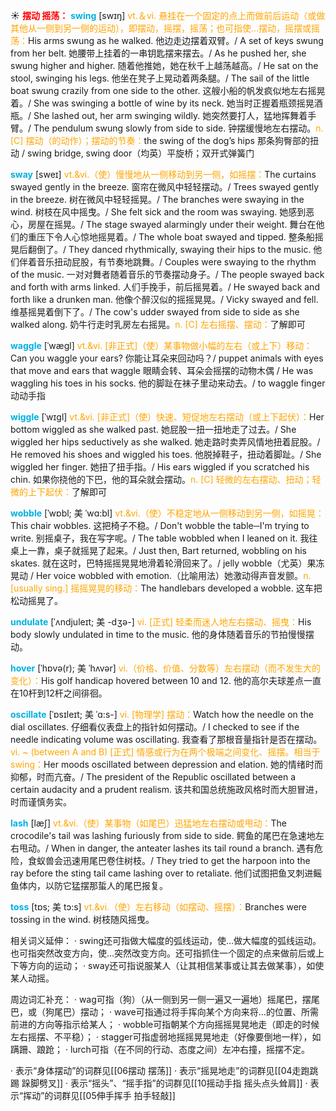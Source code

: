 ☀ <font color="red">**摆动 摇荡：**</font>
<font color="sky blue">**swing**</font> [swɪŋ] 
<font color="orange">vt.＆vi. 悬挂在一个固定的点上而做前后运动（或做其他从一侧到另一侧的运动），即摆动，摇摆，摇荡；也可指使…摆动，摇摆或摇荡：</font>His arms swung as he walked. 他边走边摆着双臂。/ A set of keys swung from her belt. 她腰带上挂着的一串钥匙摆来摆去。/ As he pushed her, she swung higher and higher. 随着他推她，她在秋千上越荡越高。/ He sat on the stool, swinging his legs. 他坐在凳子上晃动着两条腿。/ The sail of the little boat swung crazily from one side to the other. 这艘小船的帆发疯似地左右摇晃着。/ She was swinging a bottle of wine by its neck. 她当时正握着瓶颈摇晃酒瓶。/ She lashed out, her arm swinging wildly. 她突然要打人，猛地挥舞着手臂。/ The pendulum swung slowly from side to side. 钟摆缓慢地左右摆动。<font color="orange">n. [C] 摆动（的动作）；摆动的节奏：</font>the swing of the dog’s hips 那条狗臀部的扭动 / swing bridge, swing door（均英）平旋桥；双开式弹簧门 
 
<font color="sky blue">**sway**</font> [sweɪ]
<font color="orange">vt.&vi.（使）慢慢地从一侧移动到另一侧，如摇摆：</font>The curtains swayed gently in the breeze. 窗帘在微风中轻轻摆动。/ Trees swayed gently in the breeze. 树在微风中轻轻摇晃。/ The branches were swaying in the wind. 树枝在风中摇曳。/ She felt sick and the room was swaying. 她感到恶心，房屋在摇晃。/ The stage swayed alarmingly under their weight. 舞台在他们的重压下令人心惊地摇晃着。/ The whole boat swayed and tipped. 整条船摇晃后翻倒了。/ They danced rhythmically, swaying their hips to the music. 他们伴着音乐扭动屁股，有节奏地跳舞。/ Couples were swaying to the rhythm of the music. 一对对舞者随着音乐的节奏摆动身子。/ The people swayed back and forth with arms linked. 人们手挽手，前后摇晃着。/ He swayed back and forth like a drunken man. 他像个醉汉似的摇摇晃晃。/ Vicky swayed and fell. 维基摇晃着倒下了。/ The cow's udder swayed from side to side as she walked along. 奶牛行走时乳房左右摇晃。<font color="orange">n. [C] 左右摇摆、摆动：</font>了解即可
           
<font color="sky blue">**waggle**</font> [ˈwægl]
<font color="orange">vt.&vi. [非正式]（使）某事物做小幅的左右（或上下）移动：</font>Can you waggle your ears? 你能让耳朵来回动吗？/ puppet animals with eyes that move and ears that waggle 眼睛会转、耳朵会摇摆的动物木偶 / He was waggling his toes in his socks. 他的脚趾在袜子里动来动去。/ to waggle finger 动动手指

<font color="sky blue">**wiggle**</font> [ˈwɪgl]
<font color="orange">vt.&vi. [非正式]（使）快速、短促地左右摆动（或上下起伏）：</font>Her bottom wiggled as she walked past. 她屁股一扭一扭地走了过去。/ She wiggled her hips seductively as she walked. 她走路时卖弄风情地扭着屁股。/ He removed his shoes and wiggled his toes. 他脱掉鞋子，扭动着脚趾。/ She wiggled her finger. 她扭了扭手指。/ His ears wiggled if you scratched his chin. 如果你挠他的下巴，他的耳朵就会摆动。<font color="orange">n. [C] 轻微的左右摆动、扭动；轻微的上下起伏：</font>了解即可
           
<font color="sky blue">**wobble**</font> [ˈwɒbl; 美 ˈwɑ:bl]
<font color="orange">vt.&vi.（使）不稳定地从一侧移动到另一侧，如摇晃：</font>This chair wobbles. 这把椅子不稳。/ Don't wobble the table─I'm trying to write. 别摇桌子，我在写字呢。/ The table wobbled when I leaned on it. 我往桌上一靠，桌子就摇晃了起来。/ Just then, Bart returned, wobbling on his skates. 就在这时，巴特摇摇晃晃地滑着轮滑回来了。/ jelly wobble（尤英）果冻晃动 / Her voice wobbled with emotion.（比喻用法）她激动得声音发颤。<font color="orange">n. [usually sing.] 摇摇晃晃的移动：</font>The handlebars developed a wobble. 这车把松动摇晃了。

<font color="sky blue">**undulate**</font> [ˈʌndjuleɪt; 美 -dʒə-]
<font color="orange">vi. [正式] 轻柔而迷人地左右摆动、摇曳：</font>His body slowly undulated in time to the music. 他的身体随着音乐的节拍慢慢摆动。
           
<font color="sky blue">**hover**</font> [ˈhɒvə(r); 美 ˈhʌvər]
<font color="orange">vi.（价格、价值、分数等）左右摆动（而不发生大的变化）：</font>His golf handicap hovered between 10 and 12. 他的高尔夫球差点一直在10杆到12杆之间徘徊。

<font color="sky blue">**oscillate**</font> [ˈɒsɪleɪt; 美 ˈɑ:s-]
<font color="orange">vi. [物理学] 摆动：</font>Watch how the needle on the dial oscillates. 仔细看仪表盘上的指针如何摆动。/ I checked to see if the needle indicating volume was oscillating. 我查看了那根音量指针是否在摆动。<font color="orange">vi. ~ (between A and B) [正式] 情感或行为在两个极端之间变化、摇摆。相当于swing：</font>Her moods oscillated between depression and elation. 她的情绪时而抑郁，时而亢奋。/ The president of the Republic oscillated between a certain audacity and a prudent realism. 该共和国总统施政风格时而大胆冒进，时而谨慎务实。          

<font color="sky blue">**lash**</font> [læʃ]
<font color="orange">vt.&vi.（使）某事物（如尾巴）迅猛地左右摆动或甩动：</font>The crocodile's tail was lashing furiously from side to side. 鳄鱼的尾巴在急速地左右甩动。/ When in danger, the anteater lashes its tail round a branch. 遇有危险，食蚁兽会迅速用尾巴卷住树枝。/ They tried to get the harpoon into the ray before the sting tail came lashing over to retaliate. 他们试图把鱼叉刺进鳐鱼体内，以防它猛摆那蜇人的尾巴报复。           
               
<font color="sky blue">**toss**</font> [tɒs; 美 tɔ:s]
<font color="orange">vt.&vi.（使）左右移动（如摆动、摇摆）：</font>Branches were tossing in the wind. 树枝随风摇曳。     

相关词义延伸：
· swing还可指做大幅度的弧线运动，使…做大幅度的弧线运动。也可指突然改变方向，使…突然改变方向。还可指抓住一个固定的点来做前后或上下等方向的运动；
· sway还可指说服某人（让其相信某事或让其去做某事），如使某人动摇。

周边词汇补充：
· wag可指（狗）（从一侧到另一侧一遍又一遍地）摇尾巴，摆尾巴，或（狗尾巴）摆动；
· wave可指通过将手挥向某个方向来将…的位置、所需前进的方向等指示给某人；
· wobble可指朝某个方向摇摇晃晃地走（即走的时候左右摇摆、不平稳）；
· stagger可指虚弱地摇摇晃晃地走（好像要倒地一样），如蹒跚、踉跄；
· lurch可指（在不同的行动、态度之间）左冲右撞，摇摆不定。

· 表示“身体摆动”的词群见[[06摆动 摆荡]]
· 表示“摇晃地走”的词群见[[04走跑跳踢 跺脚劈叉]]
· 表示“摇头”、“摇手指”的词群见[[10摇动手指 摇头点头耸肩]]
· 表示“挥动”的词群见[[05伸手挥手 拍手轻敲]]

